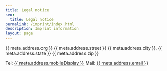 ```yaml
---
title: Legal notice
seo:
  title: Legal notice
permalink: /imprint/index.html
description: Imprint information
layout: page
---
```


{{ meta.address.org }}
{{ meta.address.street }}
{{ meta.address.city }}, {{ meta.address.state }} {{ meta.address.zip }}

Tel: <a href="tel:{{ meta.address.mobileCall }}">{{ meta.address.mobileDisplay }}</a>
Mail: <a href="mailto:{{ meta.address.email }}">{{ meta.address.email }}</a>
